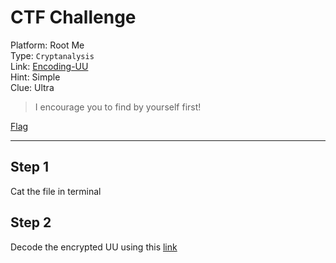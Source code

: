 # CTF Challenge

Platform: Root Me </br>
Type: `Cryptanalysis` </br>
Link: [Encoding-UU](https://www.root-me.org/en/Challenges/Cryptanalysis/Encoding-UU) </br>
Hint: Simple </br>
Clue: Ultra </br>

> I encourage you to find by yourself first! </br>

[Flag](./passphrase.txt) </br>

---

## Step 1
Cat the file in terminal </br>

## Step 2
Decode the encrypted UU using this [link](https://www.dcode.fr/uu-encoding) </br>
